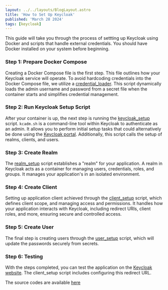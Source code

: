 ```yaml
---
layout: ../../layouts/BlogLayout.astro
title: 'How to Set Up Keycloak'
published: 'March 28 2024'
tags: [keycloak]
---
```


This guide will take you through the process of settting up Keycloak using Docker and scripts that handle external credentials. You should have Docker installed on your system before beginning.

### Step 1: Prepare Docker Compose

Creating a Docker Compose file is the first step. This file outlines how your Keycloak service will operate. To avoid hardcoding credentials into the Docker Compose file, we utilize a [credential_loader](https://github.com/SonQBChau/keycloak-setup/blob/main/src/scripts/credential_loader.sh). This script dynamically loads the admin username and password from a secret file when the container starts and simplifies credential management.

### Step 2: Run Keycloak Setup Script

After your container is up, the next step is running the [keycloak_setup](https://github.com/SonQBChau/keycloak-setup/blob/main/src/scripts/keycloak_setup.sh) script. `kcadm.sh` is a command-line tool within Keycloak to authenticate as an admin. It allows you to perform initial setup tasks that could alternatively be done using the [Keycloak portal](https://www.keycloak.org/getting-started/getting-started-docker). Additionally, this script calls the setup of realms, clients, and users.

### Step 3: Create Realm

The [realm_setup](https://github.com/SonQBChau/keycloak-setup/blob/main/src/scripts/realm_setup.sh) script establishes a "realm" for your application. A realm in Keycloak acts as a container for managing users, credentials, roles, and groups. It manages your application's in an isolated environment.

### Step 4: Create Client

Setting up application client achieved through the [client_setup](https://github.com/SonQBChau/keycloak-setup/blob/main/src/scripts/client_setup.sh) script, which defines client scope, and managing access and permissions. It handles how your application interacts with Keycloak, including redirect URIs, client roles, and more, ensuring secure and controlled access.

### Step 5: Create User

The final step is creating users through the [user_setup](https://github.com/SonQBChau/keycloak-setup/blob/main/src/scripts/client_setup.sh) script, which will update the passwords securely from secrets.

### Step 6: Testing

With the steps completed, you can test the application on the [Keycloak website](https://www.keycloak.org/app/). The client_setup script includes configuring this redirect URL.

The source codes are available [here](https://github.com/SonQBChau/keycloak-setup)
